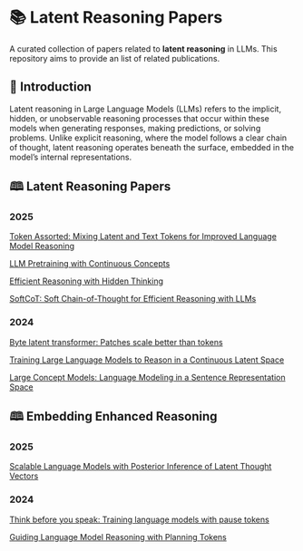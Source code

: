 # 📚 Latent Reasoning Papers

A curated collection of papers related to **latent reasoning** in LLMs. This repository aims to provide an list of related publications.

## 📌 Introduction

Latent reasoning in Large Language Models (LLMs) refers to the implicit, hidden, or unobservable reasoning processes that occur within these models when generating responses, making predictions, or solving problems. Unlike explicit reasoning, where the model follows a clear chain of thought, latent reasoning operates beneath the surface, embedded in the model’s internal representations.

## 🕮 Latent Reasoning Papers

### 2025 

[Token Assorted: Mixing Latent and Text Tokens for Improved Language Model Reasoning](https://arxiv.org/pdf/2502.03275)

[LLM Pretraining with Continuous Concepts](https://arxiv.org/pdf/2502.08524)

[Efficient Reasoning with Hidden Thinking](https://arxiv.org/pdf/2501.19201)

[SoftCoT: Soft Chain-of-Thought for Efficient Reasoning with LLMs](https://arxiv.org/pdf/2502.12134)

### 2024 

[Byte latent transformer: Patches scale better than tokens](https://arxiv.org/pdf/2412.09871)

[Training Large Language Models to Reason in a Continuous Latent Space](https://arxiv.org/abs/2412.06769)

[Large Concept Models: Language Modeling in a Sentence Representation Space](https://ai.meta.com/research/publications/large-concept-models-language-modeling-in-a-sentence-representation-space/)

## 🕮 Embedding Enhanced Reasoning

### 2025 

[Scalable Language Models with Posterior Inference of Latent Thought Vectors](https://arxiv.org/pdf/2502.01567)

### 2024 
[Think before you speak: Training language models with pause tokens](https://arxiv.org/pdf/2310.02226)

[Guiding Language Model Reasoning with Planning Tokens](https://arxiv.org/pdf/2310.05707)



